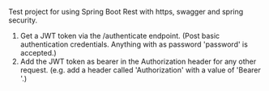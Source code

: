 Test project for using Spring Boot Rest with https, swagger and spring security.

1. Get a JWT token via the /authenticate endpoint. (Post basic authentication credentials. Anything
   with as password 'password' is accepted.)
2. Add the JWT token as bearer in the Authorization header for any other request. (e.g. add a header
   called 'Authorization' with a value of 'Bearer <TOKEN>'.)


